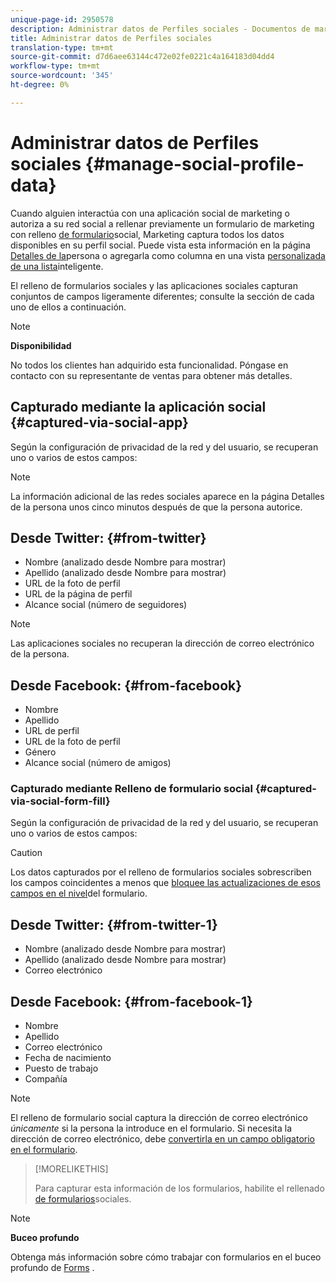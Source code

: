 ```yaml
---
unique-page-id: 2950578
description: Administrar datos de Perfiles sociales - Documentos de marketing - Documentación de productos
title: Administrar datos de Perfiles sociales
translation-type: tm+mt
source-git-commit: d7d6aee63144c472e02fe0221c4a164183d04dd4
workflow-type: tm+mt
source-wordcount: '345'
ht-degree: 0%

---
```



# Administrar datos de Perfiles sociales {#manage-social-profile-data}

Cuando alguien interactúa con una aplicación [](../../../../product-docs/demand-generation/social/configuring-social-actions/customize-social-app-button.md)social de marketing o autoriza a su red social a rellenar previamente un formulario de marketing con relleno [de formulario](../../../../product-docs/demand-generation/forms/form-actions/enable-social-form-fill-on-a-form.md)social, Marketing captura todos los datos disponibles en su perfil social. Puede vista esta información en la página [Detalles de la](http://docs.marketo.com/display/DOCS/Using+the+Person+Detail+Page)persona o agregarla como columna en una vista [personalizada de una lista](http://docs.marketo.com/display/DOCS/Create+and+Change+Views+for+Lists+and+Smart+List)inteligente.

El relleno de formularios sociales y las aplicaciones sociales capturan conjuntos de campos ligeramente diferentes; consulte la sección de cada uno de ellos a continuación.

>[!NOTE]
>
>**Disponibilidad**
>
>No todos los clientes han adquirido esta funcionalidad. Póngase en contacto con su representante de ventas para obtener más detalles.

## Capturado mediante la aplicación social {#captured-via-social-app}

Según la configuración de privacidad de la red y del usuario, se recuperan uno o varios de estos campos:

>[!NOTE]
>
>La información adicional de las redes sociales aparece en la página Detalles de la persona unos cinco minutos después de que la persona autorice.

## Desde Twitter: {#from-twitter}

* Nombre (analizado desde Nombre para mostrar)
* Apellido (analizado desde Nombre para mostrar)
* URL de la foto de perfil
* URL de la página de perfil
* Alcance social (número de seguidores)

>[!NOTE]
>
>Las aplicaciones sociales no recuperan la dirección de correo electrónico de la persona.

## Desde Facebook: {#from-facebook}

* Nombre
* Apellido
* URL de perfil
* URL de la foto de perfil
* Género
* Alcance social (número de amigos)

### Capturado mediante Relleno de formulario social {#captured-via-social-form-fill}

Según la configuración de privacidad de la red y del usuario, se recuperan uno o varios de estos campos:

>[!CAUTION]
>
>Los datos capturados por el relleno de formularios sociales sobrescriben los campos coincidentes a menos que [bloquee las actualizaciones de esos campos en el nivel](../../../../product-docs/administration/field-management/block-updates-to-a-field.md)del formulario.

## Desde Twitter: {#from-twitter-1}

* Nombre (analizado desde Nombre para mostrar)
* Apellido (analizado desde Nombre para mostrar)
* Correo electrónico

## Desde Facebook: {#from-facebook-1}

* Nombre
* Apellido
* Correo electrónico
* Fecha de nacimiento
* Puesto de trabajo
* Compañía

>[!NOTE]
>
>El relleno de formulario social captura la dirección de correo electrónico *únicamente* si la persona la introduce en el formulario. Si necesita la dirección de correo electrónico, debe [convertirla en un campo obligatorio en el formulario](../../../../product-docs/demand-generation/forms/creating-a-form/make-a-form-field-required.md).

>[!MORELIKETHIS]
>
>Para capturar esta información de los formularios, habilite el rellenado [de formularios](../../../../product-docs/demand-generation/forms/form-actions/enable-social-form-fill-on-a-form.md)sociales.

>[!NOTE]
>
>**Buceo profundo**
>
>Obtenga más información sobre cómo trabajar con formularios en el buceo profundo de [Forms](http://docs.marketo.com/display/docs/forms) .

